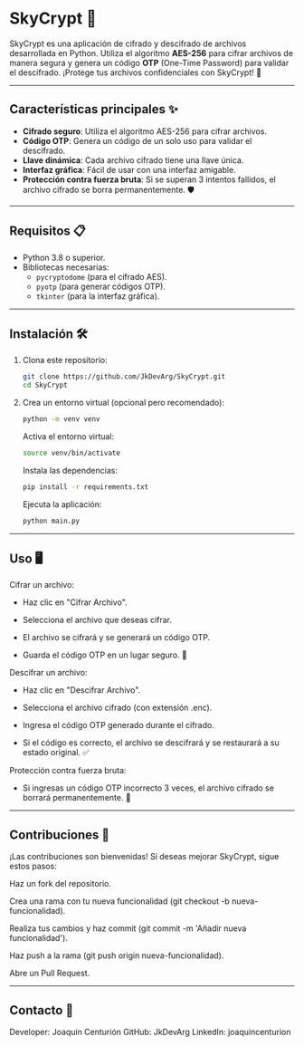 # SkyCrypt 🔐

SkyCrypt es una aplicación de cifrado y descifrado de archivos desarrollada en Python. Utiliza el algoritmo **AES-256** para cifrar archivos de manera segura y genera un código **OTP** (One-Time Password) para validar el descifrado. ¡Protege tus archivos confidenciales con SkyCrypt! 🚀

---

## Características principales ✨

- **Cifrado seguro**: Utiliza el algoritmo AES-256 para cifrar archivos.
- **Código OTP**: Genera un código de un solo uso para validar el descifrado.
- **Llave dinámica**: Cada archivo cifrado tiene una llave única.
- **Interfaz gráfica**: Fácil de usar con una interfaz amigable.
- **Protección contra fuerza bruta**: Si se superan 3 intentos fallidos, el archivo cifrado se borra permanentemente. 🛡️

---

## Requisitos 📋

- Python 3.8 o superior.
- Bibliotecas necesarias:
  - `pycryptodome` (para el cifrado AES).
  - `pyotp` (para generar códigos OTP).
  - `tkinter` (para la interfaz gráfica).

---

## Instalación 🛠️

1. Clona este repositorio:

    ```bash
    git clone https://github.com/JkDevArg/SkyCrypt.git
    cd SkyCrypt
    ```

2. Crea un entorno virtual (opcional pero recomendado):

    ```bash
    python -m venv venv
    ```

    Activa el entorno virtual:

    ```bash
    source venv/bin/activate
    ```

    Instala las dependencias:

    ```bash
    pip install -r requirements.txt
    ```

    Ejecuta la aplicación:

    ```bash
    python main.py
    ```

---

## Uso 🖥️

Cifrar un archivo:

- Haz clic en "Cifrar Archivo".

- Selecciona el archivo que deseas cifrar.

- El archivo se cifrará y se generará un código OTP.

- Guarda el código OTP en un lugar seguro. 🔑

Descifrar un archivo:

- Haz clic en "Descifrar Archivo".

- Selecciona el archivo cifrado (con extensión .enc).

- Ingresa el código OTP generado durante el cifrado.

- Si el código es correcto, el archivo se descifrará y se restaurará a su estado original. ✅

Protección contra fuerza bruta:

- Si ingresas un código OTP incorrecto 3 veces, el archivo cifrado se borrará permanentemente. 🚫

---

## Contribuciones 🤝

¡Las contribuciones son bienvenidas! Si deseas mejorar SkyCrypt, sigue estos pasos:

Haz un fork del repositorio.

Crea una rama con tu nueva funcionalidad (git checkout -b nueva-funcionalidad).

Realiza tus cambios y haz commit (git commit -m 'Añadir nueva funcionalidad').

Haz push a la rama (git push origin nueva-funcionalidad).

Abre un Pull Request.

---

## Contacto 📩

Developer: Joaquin Centurión
GitHub: JkDevArg
LinkedIn: joaquincenturion
